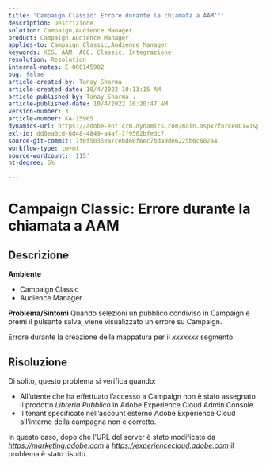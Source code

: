 ```yaml
---
title: 'Campaign Classic: Errore durante la chiamata a AAM'''
description: Descrizione
solution: Campaign,Audience Manager
product: Campaign,Audience Manager
applies-to: Campaign Classic,Audience Manager
keywords: KCS, AAM, ACC, Classic, Integrazione
resolution: Resolution
internal-notes: E-000145982
bug: false
article-created-by: Tanay Sharma .
article-created-date: 10/4/2022 10:13:15 AM
article-published-by: Tanay Sharma .
article-published-date: 10/4/2022 10:20:47 AM
version-number: 3
article-number: KA-15965
dynamics-url: https://adobe-ent.crm.dynamics.com/main.aspx?forceUCI=1&pagetype=entityrecord&etn=knowledgearticle&id=a5fa2f27-cd43-ed11-bba2-0022480868ff
exl-id: dd0ea0cd-6d48-4849-a4af-7f9562bfedc7
source-git-commit: 7f0f5035ea7cebd60f6ec7bda9de6225b6c602a4
workflow-type: tm+mt
source-wordcount: '115'
ht-degree: 6%

---
```


# Campaign Classic: Errore durante la chiamata a AAM

## Descrizione

<b>Ambiente</b>
- Campaign Classic
- Audience Manager



<b>Problema/Sintomi</b>
Quando selezioni un pubblico condiviso in Campaign e premi il pulsante salva, viene visualizzato un errore su Campaign.

Errore durante la creazione della mappatura per il *xxxxxxx* segmento.


## Risoluzione


Di solito, questo problema si verifica quando:

- All’utente che ha effettuato l’accesso a Campaign non è stato assegnato il prodotto *Libreria Pubblico* in Adobe Experience Cloud Admin Console.
- Il tenant specificato nell’account esterno Adobe Experience Cloud all’interno della campagna non è corretto.


In questo caso, dopo che l’URL del server è stato modificato da *https://marketing.adobe.com* a *https://experiencecloud.adobe.com* il problema è stato risolto.
